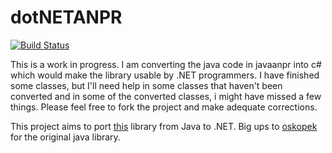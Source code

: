 # dotNETANPR

[![Build Status](https://travis-ci.org/bolorundurowb/dotNETANPR.svg?branch=master)](https://travis-ci.org/bolorundurowb/dotNETANPR)

This is a work in progress. I am converting the java code in javaanpr into c# which would make the library usable by .NET programmers. I have finished some classes, but I'll need help in some classes that haven't been converted and in some of the converted classes, i might have missed a few things. Please feel free to fork the project and make adequate corrections.

This project aims to port [this](https://github.com/oskopek/javaanpr) library from Java to .NET. Big ups to [oskopek](https://github.com/oskopek) for the original java library.
